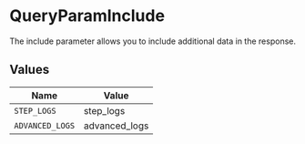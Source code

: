 # QueryParamInclude

The include parameter allows you to include additional data in the response.


## Values

| Name            | Value           |
| --------------- | --------------- |
| `STEP_LOGS`     | step_logs       |
| `ADVANCED_LOGS` | advanced_logs   |